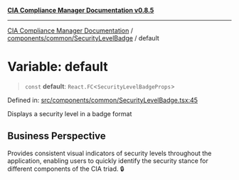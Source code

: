 [**CIA Compliance Manager Documentation v0.8.5**](../../../../README.md)

***

[CIA Compliance Manager Documentation](../../../../modules.md) / [components/common/SecurityLevelBadge](../README.md) / default

# Variable: default

> `const` **default**: `React.FC`\<`SecurityLevelBadgeProps`\>

Defined in: [src/components/common/SecurityLevelBadge.tsx:45](https://github.com/Hack23/cia-compliance-manager/blob/3ae0301247f765ba03c8c0fe645db4718bb8af76/src/components/common/SecurityLevelBadge.tsx#L45)

Displays a security level in a badge format

## Business Perspective

Provides consistent visual indicators of security levels throughout
the application, enabling users to quickly identify the security
stance for different components of the CIA triad. 🔒
